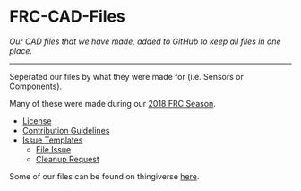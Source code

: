 # FRC-CAD-Files
*Our CAD files that we have made, added to GitHub to keep all files in one place.*

---

Seperated our files by what they were made for (i.e. Sensors or Components).

Many of these were made during our [2018 FRC Season](https://github.com/Team2470/FRC-2018).


* [License](https://github.com/Team2470/FRC-CAD-Files/blob/master/LICENSE)
* [Contribution Guidelines](https://github.com/Team2470/FRC-CAD-Files/blob/master/CONTRIBUTING.md)
* [Issue Templates](https://github.com/Team2470/FRC-CAD-Files/tree/master/.github/ISSUE_TEMPLATE)
  - [File Issue](https://github.com/Team2470/FRC-CAD-Files/blob/master/.github/ISSUE_TEMPLATE/file_issue.md)
  - [Cleanup Request](https://github.com/Team2470/FRC-CAD-Files/blob/master/.github/ISSUE_TEMPLATE/cleanup_request.md)


Some of our files can be found on thingiverse [here](https://www.thingiverse.com/mooser7800/designs).
